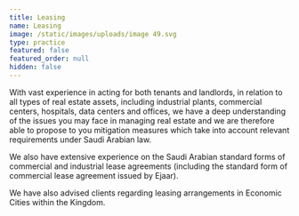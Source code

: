```yaml
---
title: Leasing
name: Leasing
image: /static/images/uploads/image 49.svg
type: practice
featured: false
featured_order: null
hidden: false
---
```

With vast experience in acting for both tenants and landlords, in relation to all types of real estate assets, including industrial plants, commercial centers, hospitals, data centers and offices, we have a deep understanding of the issues you may face in managing real estate and we are therefore able to propose to you mitigation measures which take into account relevant requirements under Saudi Arabian law. 

We also have extensive experience on the Saudi Arabian standard forms of commercial and industrial lease agreements (including the standard form of commercial lease agreement issued by Ejaar).

We have also advised clients regarding leasing arrangements in Economic Cities within the Kingdom.
